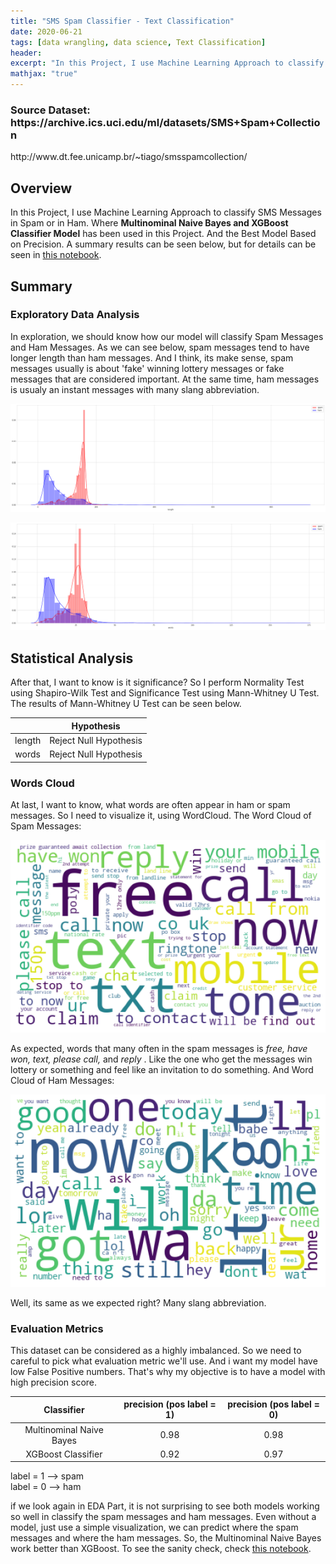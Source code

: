 ```yaml
---
title: "SMS Spam Classifier - Text Classification"
date: 2020-06-21
tags: [data wrangling, data science, Text Classification]
header:
excerpt: "In this Project, I use Machine Learning Approach to classify SMS Messages in spam or ham. Where Multinominal Naive Bayes and XGBoost Classifier Model has been used in this Project. And the Best Model Based on Precision."
mathjax: "true"
---
```



<h3>Source Dataset: https://archive.ics.uci.edu/ml/datasets/SMS+Spam+Collection </h3>

<p>http://www.dt.fee.unicamp.br/~tiago/smsspamcollection/</p>

## Overview

In this Project, I use Machine Learning Approach to classify SMS Messages in Spam or in Ham. Where <b>Multinominal Naive Bayes and XGBoost Classifier Model</b> has been used in this Project. And the Best Model Based on Precision. A summary results can be seen below, but for details can be seen in [this notebook](https://github.com/Stev-create/SMS-Spam-Classifier---ML-Text-Classification/blob/master/SMS%20Spam%20Classifier.ipynb).

## Summary

### Exploratory Data Analysis

In exploration, we should know how our model will classify Spam Messages and Ham Messages. As we can see below, spam messages tend to have longer length than ham messages. And I think, its make sense, spam messages usually is about 'fake' winning lottery messages or fake messages that are considered important. At the same time, ham messages is usualy an instant messages with many slang abbreviation. 

![GitHub Logo](/images/sms1.png)

![GitHub Logo](/images/sms2.png)


## Statistical Analysis

After that, I want to know is it significance? So I perform Normality Test using Shapiro-Wilk Test and Significance Test using Mann-Whitney U Test. The results of Mann-Whitney U Test can be seen below.

|   | Hypothesis | 
| :---: | :---: |
| length  | Reject Null Hypothesis  | 
| words | Reject Null Hypothesis | 

### Words Cloud

At last, I want to know, what words are often appear in ham or spam messages. So I need to visualize it, using WordCloud. The Word Cloud of Spam Messages:

![GitHub Logo](/images/sms3.png)

As expected, words that many often in the spam messages is <i>free, have won, text, please call, </i> and <i> reply </i>. Like the one who get the messages win lottery or something and feel like an invitation to do something. And Word Cloud of Ham Messages:

![GitHub Logo](/images/sms4.png)

Well, its same as we expected right? Many slang abbreviation.


### Evaluation Metrics

This dataset can be considered as a highly imbalanced. So we need to careful to pick what evaluation metric we'll use. And i want my model have low False Positive numbers. That's why my objective is to have a model with high precision score.

| Classifier  | precision (pos label = 1)| precision (pos label = 0) |
| :---: | :---: | :--: |
| Multinominal Naive Bayes  | 0.98  | 0.98 |
| XGBoost Classifier  | 0.92  | 0.97 |

label = 1 --> spam <br> 
label = 0 --> ham

if we look again in EDA Part, it is not surprising to see both models working so well in classify the spam messages and ham messages. Even without a model, just use a simple visualization, we can predict where the spam messages and where the ham messages. So, the Multinominal Naive Bayes work better than XGBoost. To see the sanity check, check [this notebook](https://github.com/Stev-create/SMS-Spam-Classifier---ML-Text-Classification/blob/master/SMS%20Spam%20Classifier.ipynb).




